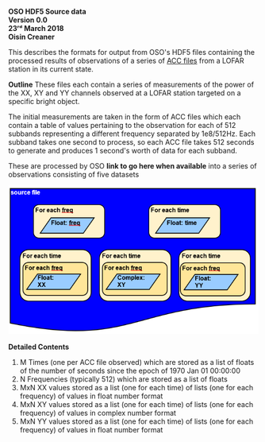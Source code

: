 **OSO HDF5 Source data\
Version 0.0\
23ʳᵈ March 2018\
Oisin Creaner**

This describes the formats for output from OSO's HDF5 files containing 
the processed results of observations of a series of 
[ACC files](/data_descriptions/ACC_Source_data_description_0_0.md) 
from a LOFAR station in its current state.

**Outline**
These files each contain a series of measurements of the power of the
XX, XY and YY channels observed at a LOFAR station targeted on a specific 
bright object.  

The initial measurements are taken in the form of ACC files which 
each contain a table of values pertaining to the observation for each of 
512 subbands representing a different frequency separated by 1e8/512Hz.
Each subband takes one second to process, so each ACC file takes 512 seconds
to generate and produces 1 second's worth of data for each subband.

These are processed by OSO **link to go here when available** into a series of observations 
consisting of five datasets

![File Description Diagram](/images/OSO_HDF5_Source_Fig1_v2.PNG)

**Detailed Contents**
1.  M Times (one per ACC file observed) which are stored as a list of 
    floats of the number of seconds since the epoch of 1970 Jan 01 00:00:00
2.  N Frequencies (typically 512) which are stored as a list of floats
3.  MxN XX values stored as a list (one for each time) of lists 
    (one for each frequency) of values in float number format
4.  MxN XY values stored as a list (one for each time) of lists 
    (one for each frequency) of values in complex number format
5.  MxN YY values stored as a list (one for each time) of lists 
    (one for each frequency) of values in float number format

